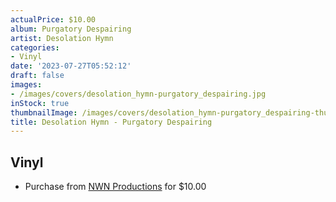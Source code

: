 ```yaml
---
actualPrice: $10.00
album: Purgatory Despairing
artist: Desolation Hymn
categories:
- Vinyl
date: '2023-07-27T05:52:12'
draft: false
images:
- /images/covers/desolation_hymn-purgatory_despairing.jpg
inStock: true
thumbnailImage: /images/covers/desolation_hymn-purgatory_despairing-thumb.jpg
title: Desolation Hymn - Purgatory Despairing
---
```


## Vinyl
* Purchase from [NWN Productions](http://shop.nwnprod.com/index.php?route=product/product&path=76&product_id=33854&sort=pd.name&order=ASC) for $10.00
